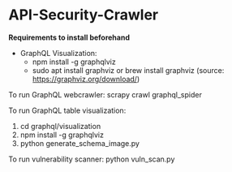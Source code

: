 # API-Security-Crawler

**Requirements to install beforehand** 
- GraphQL Visualization: 
  - npm install -g graphqlviz
  - sudo apt install graphviz or brew install graphviz (source: https://graphviz.org/download/)


To run GraphQL webcrawler: scrapy crawl graphql_spider

To run GraphQL table visualization: 
1. cd graphql/visualization
2. npm install -g graphqlviz
3. python generate_schema_image.py

To run vulnerability scanner: python vuln_scan.py
